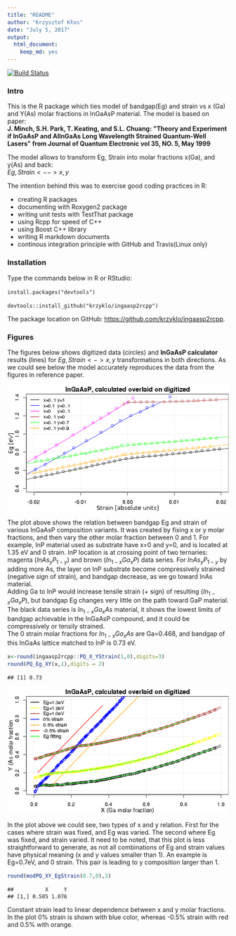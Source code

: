 ```yaml
---
title: "README"
author: "Krzysztof Kłos"
date: "July 5, 2017"
output: 
  html_document: 
    keep_md: yes
---
```




[![Build Status](https://travis-ci.org/krzyklo/ingaasp2rcpp.svg?branch=master)](https://travis-ci.org/krzyklo/ingaasp2rcpp)

### Intro
This is the R package which ties model of bandgap(Eg) and strain vs x (Ga) and Y(As) molar fractions  in InGaAsP material. The model is based on paper:  
**J. Minch, S.H. Park, T. Keating, and S.L. Chuang: "Theory and Experiment if InGaAsP and AlInGaAs Long Wavelength Strained Quantum-Well Lasers" from Journal of Quantum Electronic vol 35, NO. 5, May 1999**

The model allows to transform Eg, Strain into molar fractions x(Ga), and y(As) and back:  
$Eg,Strain <--> x,y$  

The intention behind this was to exercise good coding practices in R:

- creating R packages
- documenting with Roxygen2 package
- writing unit tests with TestThat package
- using Rcpp for speed of C++
- using Boost C++ library
- writing R markdown documents
- continous integration principle with GitHub and Travis(Linux only)

### Installation
Type the commands below in R or RStudio:

`install.packages("devtools")`

`devtools::install_github("krzyklo/ingaasp2rcpp")`

The package location on GitHub: <https://github.com/krzyklo/ingaasp2rcpp>.

### Figures
The figures below shows digitized data (circles) and **InGaAsP calculator** results (lines) for $Eg,Strain <-> x,y$ transformations in both directions. As we could see below the model accurately reproduces the data from the figures in reference paper. 

![Fig. 1. Calculation of bandgap Eg and Strain from molar fractions X and Y. With circles data reproduced from Fig. 1 b) of the reference paper](figure/unnamed-chunk-1-1.png)

The plot above shows the relation between bandgap Eg and strain of various InGaAsP composition variants. 
It was created by fixing x or y molar fractions, and then vary the other molar fraction between 0 and 1.
For example, InP material used as substrate have x=0 and y=0, and is located at 1.35 eV and 0 strain. InP location is at crossing point of two ternaries: magenta ($InAs_yP_{1-y}$) and brown ($In_{1-x}Ga_xP$) data series. For $InAs_yP_{1-y}$ by adding more As, the layer on InP substrate become compressively strained (negative sign of strain), and bandgap decrease, as we go toward InAs material.  
Adding Ga to InP would increase tensile strain (+ sign) of resulting ($In_{1-x}Ga_xP$), but bandgap Eg changes very little on the path toward GaP material.  
The black data series is $In_{1-x}Ga_xAs$ material, it shows the lowest limits of bandgap achievable in the InGaAsP compound, and it could be compressively or tensily strained.   
The 0 strain molar fractions for $In_{1-x}Ga_xAs$ are Ga=0.468, and bandgap of this InGaAs lattice matched to InP is 0.73 eV. 

```r
x<-round(ingaasp2rcpp::PQ_X_YStrain(1,0),digits=3)
round(PQ_Eg_XY(x,1),digits = 2)
```

```
## [1] 0.73
```

![Fig. 2. As molar fraction vs Ga molar fraction for constant strain and bandgap. Reproduced from Fig. 1 a) of the reference paper](figure/unnamed-chunk-3-1.png)


In the plot above we could see, two types of x and y relation. First for the cases where strain was fixed, and Eg was varied. The second where Eg was fixed, and strain varied. It need to be noted, that this plot is less straightforward to generate, as not all combinations of Eg and strain values have physical meaning (x and y values smaller than 1).
An example is Eg=0.7eV, and 0 strain. This pair is leading to y composition larger than 1.

```r
round(modPQ_XY_EgStrain(0.7,0),3)
```

```
##          X     Y
## [1,] 0.505 1.076
```

Constant strain lead to linear dependence between x and y molar fractions. In the plot 0% strain is shown with blue color, whereas -0.5% strain with red and 0.5% with orange. 



